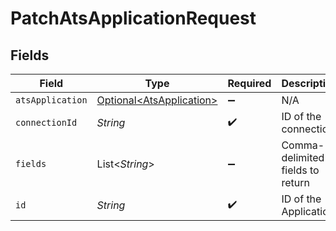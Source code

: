 # PatchAtsApplicationRequest


## Fields

| Field                                                              | Type                                                               | Required                                                           | Description                                                        |
| ------------------------------------------------------------------ | ------------------------------------------------------------------ | ------------------------------------------------------------------ | ------------------------------------------------------------------ |
| `atsApplication`                                                   | [Optional\<AtsApplication>](../../models/shared/AtsApplication.md) | :heavy_minus_sign:                                                 | N/A                                                                |
| `connectionId`                                                     | *String*                                                           | :heavy_check_mark:                                                 | ID of the connection                                               |
| `fields`                                                           | List\<*String*>                                                    | :heavy_minus_sign:                                                 | Comma-delimited fields to return                                   |
| `id`                                                               | *String*                                                           | :heavy_check_mark:                                                 | ID of the Application                                              |